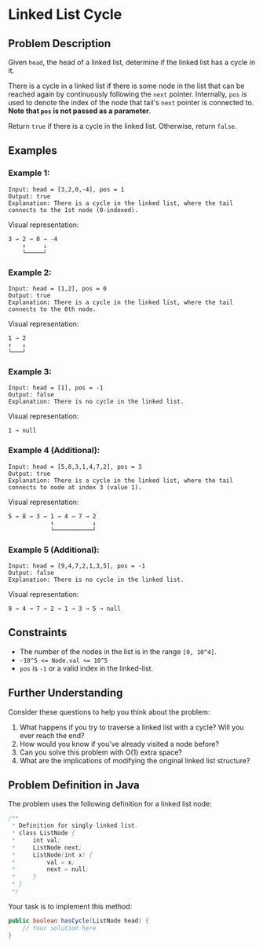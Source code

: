 # Linked List Cycle

## Problem Description

Given `head`, the head of a linked list, determine if the linked list has a cycle in it.

There is a cycle in a linked list if there is some node in the list that can be reached again by continuously following the `next` pointer. Internally, `pos` is used to denote the index of the node that tail's `next` pointer is connected to. **Note that `pos` is not passed as a parameter**.

Return `true` if there is a cycle in the linked list. Otherwise, return `false`.

## Examples

### Example 1:

```
Input: head = [3,2,0,-4], pos = 1
Output: true
Explanation: There is a cycle in the linked list, where the tail connects to the 1st node (0-indexed).
```

Visual representation:
```
3 → 2 → 0 → -4
    ↑     ↓
    └─────┘
```

### Example 2:

```
Input: head = [1,2], pos = 0
Output: true
Explanation: There is a cycle in the linked list, where the tail connects to the 0th node.
```

Visual representation:
```
1 → 2
↑   ↓
└───┘
```

### Example 3:

```
Input: head = [1], pos = -1
Output: false
Explanation: There is no cycle in the linked list.
```

Visual representation:
```
1 → null
```

### Example 4 (Additional):

```
Input: head = [5,8,3,1,4,7,2], pos = 3
Output: true
Explanation: There is a cycle in the linked list, where the tail connects to node at index 3 (value 1).
```

Visual representation:
```
5 → 8 → 3 → 1 → 4 → 7 → 2
            ↑           ↓
            └───────────┘
```

### Example 5 (Additional):

```
Input: head = [9,4,7,2,1,3,5], pos = -1
Output: false
Explanation: There is no cycle in the linked list.
```

Visual representation:
```
9 → 4 → 7 → 2 → 1 → 3 → 5 → null
```

## Constraints

- The number of the nodes in the list is in the range `[0, 10^4]`.
- `-10^5 <= Node.val <= 10^5`
- `pos` is `-1` or a valid index in the linked-list.

## Further Understanding

Consider these questions to help you think about the problem:

1. What happens if you try to traverse a linked list with a cycle? Will you ever reach the end?
2. How would you know if you've already visited a node before?
3. Can you solve this problem with O(1) extra space?
4. What are the implications of modifying the original linked list structure?

## Problem Definition in Java

The problem uses the following definition for a linked list node:

```java
/**
 * Definition for singly-linked list.
 * class ListNode {
 *     int val;
 *     ListNode next;
 *     ListNode(int x) {
 *         val = x;
 *         next = null;
 *     }
 * }
 */
```

Your task is to implement this method:

```java
public boolean hasCycle(ListNode head) {
    // Your solution here
}
```